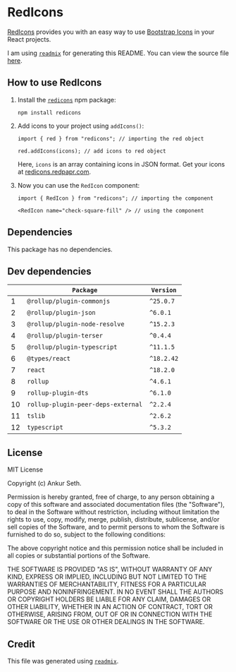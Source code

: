 
# RedIcons
[RedIcons](https://redicons.redpapr.com/) provides you with an easy way to use
[Bootstrap Icons](https://icons.getbootstrap.com/) in your React projects.

I am using [`readmix`](https://github.com/iaseth/readmix) for generating this README.
You can view the source file [here](https://github.com/iaseth/timenames/blob/master/README.md.rx).


## How to use RedIcons
1. Install the [`redicons`](https://www.npmjs.com/package/redicons) npm package:
    ```
    npm install redicons
    ```

2. Add icons to your project using `addIcons()`:
    ```
    import { red } from "redicons"; // importing the red object
    ```
    ```
    red.addIcons(icons); // add icons to red object
    ```
    Here, `icons` is an array containing icons in JSON format.
    Get your icons at [redicons.redpapr.com](https://redicons.redpapr.com/).

3. Now you can use the `RedIcon` component:
    ```
    import { RedIcon } from "redicons"; // importing the component
    ```
    ```
    <RedIcon name="check-square-fill" /> // using the component
    ```


## Dependencies
This package has no dependencies.


## Dev dependencies
|     | `Package`                          | `Version`   |
| --- | ---------------------------------- | ----------- |
| 1   | `@rollup/plugin-commonjs`          | `^25.0.7`   |
| 2   | `@rollup/plugin-json`              | `^6.0.1`    |
| 3   | `@rollup/plugin-node-resolve`      | `^15.2.3`   |
| 4   | `@rollup/plugin-terser`            | `^0.4.4`    |
| 5   | `@rollup/plugin-typescript`        | `^11.1.5`   |
| 6   | `@types/react`                     | `^18.2.42`  |
| 7   | `react`                            | `^18.2.0`   |
| 8   | `rollup`                           | `^4.6.1`    |
| 9   | `rollup-plugin-dts`                | `^6.1.0`    |
| 10  | `rollup-plugin-peer-deps-external` | `^2.2.4`    |
| 11  | `tslib`                            | `^2.6.2`    |
| 12  | `typescript`                       | `^5.3.2`    |



## License
MIT License

Copyright (c) Ankur Seth.

Permission is hereby granted, free of charge, to any person obtaining a copy
of this software and associated documentation files (the "Software"), to deal
in the Software without restriction, including without limitation the rights
to use, copy, modify, merge, publish, distribute, sublicense, and/or sell
copies of the Software, and to permit persons to whom the Software is
furnished to do so, subject to the following conditions:

The above copyright notice and this permission notice shall be included in all
copies or substantial portions of the Software.

THE SOFTWARE IS PROVIDED "AS IS", WITHOUT WARRANTY OF ANY KIND, EXPRESS OR
IMPLIED, INCLUDING BUT NOT LIMITED TO THE WARRANTIES OF MERCHANTABILITY,
FITNESS FOR A PARTICULAR PURPOSE AND NONINFRINGEMENT. IN NO EVENT SHALL THE
AUTHORS OR COPYRIGHT HOLDERS BE LIABLE FOR ANY CLAIM, DAMAGES OR OTHER
LIABILITY, WHETHER IN AN ACTION OF CONTRACT, TORT OR OTHERWISE, ARISING FROM,
OUT OF OR IN CONNECTION WITH THE SOFTWARE OR THE USE OR OTHER DEALINGS IN THE
SOFTWARE.


## Credit

This file was generated using [`readmix`](https://github.com/iaseth/readmix).

